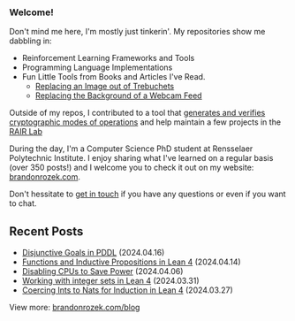 <!-- Automatically generated - do not edit directly -->
### Welcome!

Don't mind me here, I'm mostly just tinkerin'.
My repositories show me dabbling in: 
- Reinforcement Learning Frameworks and Tools
- Programming Language Implementations
- Fun Little Tools from Books and Articles I've Read.
  - [Replacing an Image out of Trebuchets](https://github.com/Brandon-Rozek/treimage)
  - [Replacing the Background of a Webcam Feed](https://github.com/Brandon-Rozek/bodypix-background)
  
Outside of my repos, I contributed to a tool that [generates and verifies cryptographic modes of operations](https://github.com/cryptosolvers/CryptoSolve)
and help maintain a few projects in the [RAIR Lab](https://github.com/RAIRLab) 

During the day, I'm a Computer Science PhD student at Rensselaer Polytechnic Institute.
I enjoy sharing what I've learned on a regular basis (over 350 posts!)
and I welcome you to check it out on my website: [brandonrozek.com](https://brandonrozek.com).

Don't hessitate to [get in touch](https://brandonrozek.com/contact/)
if you have any questions or even if you want to chat. 

## Recent Posts

- [Disjunctive Goals in PDDL](https://brandonrozek.com/blog/disjunctive-goals-pddl/) (2024.04.16)
- [Functions and Inductive Propositions in Lean 4](https://brandonrozek.com/blog/functions-inductive-propositions-lean4/) (2024.04.14)
- [Disabling CPUs to Save Power](https://brandonrozek.com/blog/disabling-cpus-save-power/) (2024.04.06)
- [Working with integer sets in Lean 4](https://brandonrozek.com/blog/integer-sets-lean4/) (2024.03.31)
- [Coercing Ints to Nats for Induction in Lean 4](https://brandonrozek.com/blog/induction-ints-coercing-nats-lean4/) (2024.03.27)

View more: [brandonrozek.com/blog](https://brandonrozek.com/blog)